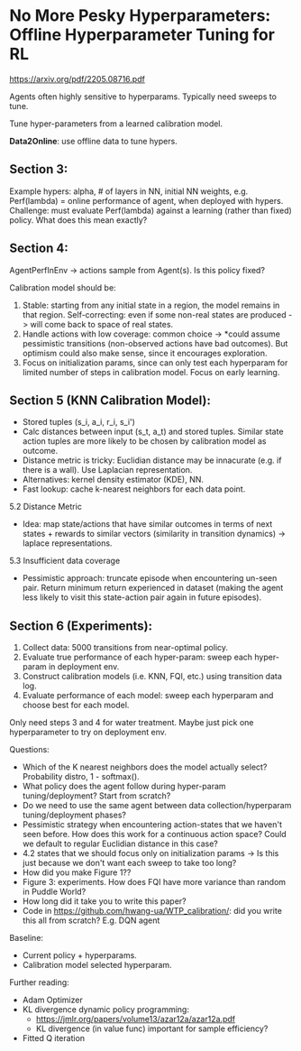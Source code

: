 # No More Pesky Hyperparameters: Offline Hyperparameter Tuning for RL

https://arxiv.org/pdf/2205.08716.pdf

Agents often highly sensitive to hyperparams. Typically need sweeps to tune. 

Tune hyper-parameters from a learned calibration model.

**Data2Online**: use offline data to tune hypers. 

## Section 3:
Example hypers: alpha, # of layers in NN, initial NN weights, e.g.
Perf(lambda) = online performance of agent, when deployed with hypers.
Challenge: must evaluate Perf(lambda) against a learning (rather than fixed) policy. What does this mean exactly?

## Section 4:
AgentPerfInEnv -> actions sample from Agent(s). Is this policy fixed?

Calibration model should be:
1) Stable: starting from any initial state in a region, the model remains in that region.
   Self-correcting: even if some non-real states are produced -> will come back to space of real states.
2) Handle actions with low coverage: common choice -> *could assume pessimistic transitions (non-observed actions have bad outcomes). But optimism could also make sense, since it encourages exploration.
3) Focus on initialization params, since can only test each hyperparam for limited number of steps in calibration model. Focus on early learning.

## Section 5 (KNN Calibration Model):

- Stored tuples (s_i, a_i, r_i, s_i')
- Calc distances between input (s_t, a_t) and stored tuples. Similar state action tuples are more likely to be chosen by calibration model as outcome.
- Distance metric is tricky: Euclidian distance may be innacurate (e.g. if there is a wall). Use Laplacian representation.
- Alternatives: kernel density estimator (KDE), NN.
- Fast lookup: cache k-nearest neighbors for each data point.

5.2 Distance Metric
- Idea: map state/actions that have similar outcomes in terms of next states + rewards to similar vectors (similarity in transition dynamics) -> laplace representations. 

5.3 Insufficient data coverage
- Pessimistic approach: truncate episode when encountering un-seen pair. Return minimum return experienced in dataset (making the agent less likely to visit this state-action pair again in future episodes).

## Section 6 (Experiments):

1. Collect data: 5000 transitions from near-optimal policy.
2. Evaluate true performance of each hyper-param: sweep each hyper-param in deployment env.
3. Construct calibration models (i.e. KNN, FQI, etc.) using transition data log.
4. Evaluate performance of each model: sweep each hyperparam and choose best for each model.

Only need steps 3 and 4 for water treatment.
Maybe just pick one hyperparameter to try on deployment env.

Questions:
- Which of the K nearest neighbors does the model actually select? Probability distro, 1 - softmax().
- What policy does the agent follow during hyper-param tuning/deployment? Start from scratch?
- Do we need to use the same agent between data collection/hyperparam tuning/deployment phases?
- Pessimistic strategy when encountering action-states that we haven't seen before. How does this work for a continuous action space? Could we default to regular Euclidian distance in this case?
- 4.2 states that we should focus only on initialization params -> Is this just because we don't want each sweep to take too long?
- How did you make Figure 1??
- Figure 3: experiments. How does FQI have more variance than random in Puddle World?
- How long did it take you to write this paper?
- Code in https://github.com/hwang-ua/WTP_calibration/: did you write this all from scratch? E.g. DQN agent


Baseline:
- Current policy + hyperparams.
- Calibration model selected hyperparam.



Further reading:
- Adam Optimizer
- KL divergence dynamic policy programming:
 	- https://jmlr.org/papers/volume13/azar12a/azar12a.pdf
 	- KL divergence (in value func) important for sample efficiency?
 - Fitted Q iteration

